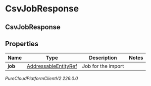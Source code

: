 # CsvJobResponse

## CsvJobResponse

## Properties

|Name | Type | Description | Notes|
|------------ | ------------- | ------------- | -------------|
| **job** | [AddressableEntityRef](AddressableEntityRef) | Job for the import | |



_PureCloudPlatformClientV2 226.0.0_
